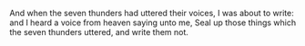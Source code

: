And when the seven thunders had uttered their voices, I was about to write: and I heard a voice from heaven saying unto me, Seal up those things which the seven thunders uttered, and write them not.
